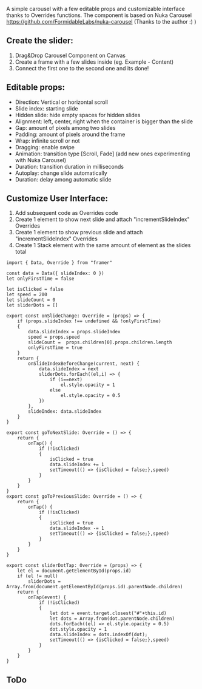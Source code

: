 A simple carousel with a few editable props and customizable interface thanks to Overrides functions.
The component is based on Nuka Carousel https://github.com/FormidableLabs/nuka-carousel (Thanks to the author :) )

## Create the slider:
1. Drag&Drop Carousel Component on Canvas
2. Create a frame with a few slides inside (eg. Example - Content)
3. Connect the first one to the second one and its done! 


## Editable props:
- Direction: Vertical or horizontal scroll
- Slide index: starting slide
- Hidden slide: hide empty spaces for hidden slides
- Alignment: left, center, right when the container is bigger than the slide
- Gap: amount of pixels among two slides
- Padding: amount of pixels around the frame
- Wrap: infinite scroll or not
- Dragging: enable swipe
- Animation: transition type [Scroll, Fade] (add new ones experimenting with Nuka Carousel)
- Duration: transition duration in milliseconds
- Autoplay: change slide automatically
- Duration: delay among automatic slide


## Customize User Interface:
1. Add subsequent code as Overrides code
2. Create 1 element to show next slide and attach "incrementSlideIndex" Overrides
3. Create 1 element to show previous slide and attach "incrementSlideIndex" Overrides
4. Create 1 Stack element with the same amount of element as the slides total

```
import { Data, Override } from "framer"

const data = Data({ slideIndex: 0 })
let onlyFirstTime = false

let isClicked = false
let speed = 200
let slideCount = 0
let sliderDots = []

export const onSlideChange: Override = (props) => {
    if (props.slideIndex !== undefined && !onlyFirstTime)
    {
        data.slideIndex = props.slideIndex
        speed = props.speed
        slideCount =  props.children[0].props.children.length
        onlyFirstTime = true
    }
    return {
        onSlideIndexBeforeChange(current, next) {
            data.slideIndex = next
            sliderDots.forEach((el,i) => {
                if (i==next)
                    el.style.opacity = 1
                else
                    el.style.opacity = 0.5
            })
        },
        slideIndex: data.slideIndex
    }
}

export const goToNextSlide: Override = () => {
    return {
        onTap() {
            if (!isClicked)
            {
                isClicked = true
                data.slideIndex += 1
                setTimeout(() => {isClicked = false;},speed)
            }
        }
    }
}
export const goToPreviousSlide: Override = () => {
    return {
        onTap() {
            if (!isClicked)
            {
                isClicked = true
                data.slideIndex -= 1
                setTimeout(() => {isClicked = false;},speed)
            }
        }
    }
}

export const sliderDotTap: Override = (props) => {
    let el = document.getElementById(props.id)
    if (el != null)
        sliderDots = Array.from(document.getElementById(props.id).parentNode.children)
    return {
        onTap(event) {
            if (!isClicked)
            {
                let dot = event.target.closest("#"+this.id)
                let dots = Array.from(dot.parentNode.children)
                dots.forEach((el) => el.style.opacity = 0.5)
                dot.style.opacity = 1
                data.slideIndex = dots.indexOf(dot);
                setTimeout(() => {isClicked = false;},speed)
            }
        }
    }
}
```

## ToDo
